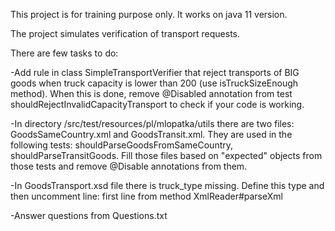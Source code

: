 This project is for training purpose only. It works on java 11 version.

The project simulates verification of transport requests.

There are few tasks to do:

-Add rule in class SimpleTransportVerifier that reject transports of 
BIG goods when truck capacity is lower than 200 (use isTruckSizeEnough method).
When this is done, remove @Disabled annotation from test shouldRejectInvalidCapacityTransport
to check if your code is working.

-In directory /src/test/resources/pl/mlopatka/utils there are two files: GoodsSameCountry.xml 
and GoodsTransit.xml. They are used in the following tests: shouldParseGoodsFromSameCountry, 
shouldParseTransitGoods. Fill those files based on "expected" objects from those tests and
remove @Disable annotations from them.

-In GoodsTransport.xsd file there is truck_type missing. Define this type and then uncomment
line: first line from method XmlReader#parseXml

-Answer questions from Questions.txt


